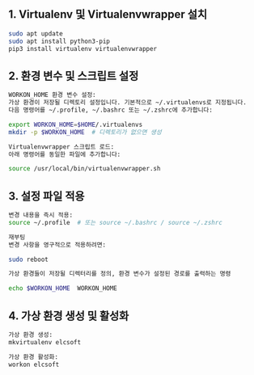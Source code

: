 
## 1. Virtualenv 및 Virtualenvwrapper 설치

```bash
sudo apt update
sudo apt install python3-pip
pip3 install virtualenv virtualenvwrapper
```

## 2. 환경 변수 및 스크립트 설정
```bash
WORKON_HOME 환경 변수 설정:
가상 환경이 저장될 디렉토리 설정입니다. 기본적으로 ~/.virtualenvs로 지정됩니다.
다음 명령어를 ~/.profile, ~/.bashrc 또는 ~/.zshrc에 추가합니다:

export WORKON_HOME=$HOME/.virtualenvs
mkdir -p $WORKON_HOME  # 디렉토리가 없으면 생성

Virtualenvwrapper 스크립트 로드:
아래 명령어를 동일한 파일에 추가합니다:

source /usr/local/bin/virtualenvwrapper.sh
```

## 3. 설정 파일 적용
```bash
변경 내용을 즉시 적용:
source ~/.profile  # 또는 source ~/.bashrc / source ~/.zshrc

재부팅
변경 사항을 영구적으로 적용하려면:

sudo reboot

가상 환경들이 저장될 디렉터리를 정의, 환경 변수가 설정된 경로를 출력하는 명령

echo $WORKON_HOME  WORKON_HOME 

```
## 4. 가상 환경 생성 및 활성화
```bash
가상 환경 생성:
mkvirtualenv elcsoft

가상 환경 활성화:
workon elcsoft
```
